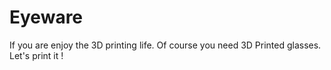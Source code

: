 Eyeware
=======

If you are enjoy the 3D printing life. Of course you need 3D Printed glasses. Let's print it !
